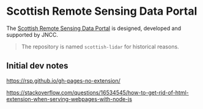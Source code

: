 
Scottish Remote Sensing Data Portal
===================================

The [Scottish Remote Sensing Data Portal](https://remotesensingdata.gov.scot/) is designed, developed and supported by JNCC. 

> The repository is named `scottish-lidar` for historical reasons.

Initial dev notes
-----------------

https://rsp.github.io/gh-pages-no-extension/

https://stackoverflow.com/questions/16534545/how-to-get-rid-of-html-extension-when-serving-webpages-with-node-js
